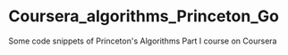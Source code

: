 Coursera_algorithms_Princeton_Go
================================

Some code snippets of Princeton's Algorithms Part I course on Coursera

